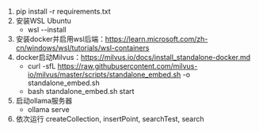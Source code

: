1. pip install -r requirements.txt
2. 安装WSL Ubuntu
    - wsl --install
3. 安装docker并启用wsl后端：https://learn.microsoft.com/zh-cn/windows/wsl/tutorials/wsl-containers
4. docker启动Milvus：https://milvus.io/docs/install_standalone-docker.md
    - curl -sfL https://raw.githubusercontent.com/milvus-io/milvus/master/scripts/standalone_embed.sh -o standalone_embed.sh
    - bash standalone_embed.sh start
5. 启动ollama服务器
    - ollama serve
6. 依次运行 createCollection, insertPoint, searchTest, search
